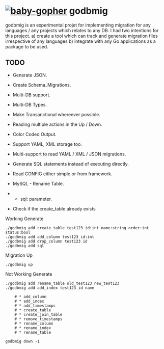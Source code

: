 [![baby-gopher](https://raw.github.com/drnic/babygopher-site/gh-pages/images/babygopher-logo-small.png)](http://www.babygopher.org)
godbmig
=======

godbmig is an experimental projet for implementing migration for any languages / any projects which relates to any DB. I had two intentions for this project. 
a) create a tool which can track and generate migration files irrespective of any languages
b) integrate with any Go applications as a package to be used.


TODO
----

* Generate JSON.
* Create Schema_Migrations.
* Multi-DB support.
* Multi-DB Types.
* Make Transanctional whereever possible.
* Reading multiple actions in the Up / Down.
* Color Coded Output.
* Support YAML, XML storage too.
* Multi-support to read YAML / XML / JSON migrations.
* Generate SQL statements instead of executing directly.

* Read CONFIG either simple or from framework.

* MySQL - Rename Table.
* - sql: parameter.

* Check if the create_table <tablename> already exists 

Working
Generate
```
./godbmig add create_table test123 id:int name:string order:int status:bool
./godbmig add add_column test123 id:int
./godbmig add drop_column test123 id
./godbmig add sql 
```

Migration Up
```
./godbmig up
```

Not Working
Generate
```
./godbmig add rename_table old_test123 new_test123
./godbmig add add_index test123 id name
```

```
    # * add_column
    # * add_index
    # * add_timestamps
    # * create_table
    # * create_join_table
    # * remove_timestamps
    # * rename_column
    # * rename_index
    # * rename_table
```
```
godbmig down -1
```
